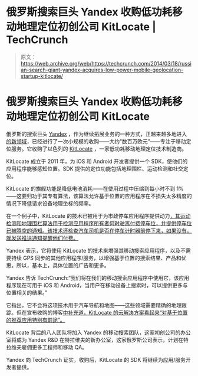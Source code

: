 # 俄罗斯搜索巨头 Yandex 收购低功耗移动地理定位初创公司 KitLocate | TechCrunch

> 原文：<https://web.archive.org/web/https://techcrunch.com/2014/03/18/russian-search-giant-yandex-acquires-low-power-mobile-geolocation-startup-kitlocate/>

# 俄罗斯搜索巨头 Yandex 收购低功耗移动地理定位初创公司 KitLocate

俄罗斯的搜索巨头 [Yandex](https://web.archive.org/web/20230407015118/http://www.crunchbase.com/company/yandex) ，作为继续拓展业务的一种方式，正越来越多地进入[的新领域](https://web.archive.org/web/20230407015118/https://techcrunch.com/2013/10/15/yandex-buys-kinopoisk-russias-imdb-to-move-into-film-search-and-recommendation/)，已经进行了一次小规模的收购——大约“数百万欧元”——专注于移动定位服务。它收购了以色列的 [KitLocate](https://web.archive.org/web/20230407015118/http://www.crunchbase.com/company/kitlocate) ，一家低功耗移动地理定位技术制造商。

KitLocate 成立于 2011 年，为 iOS 和 Android 开发者提供一个 SDK，使他们的应用程序能够感知位置。SDK 提供的定位功能包括地理围栏、运动检测和社交定位。

KitLocate 的旗舰功能是降低电池消耗——在使用过程中压缩到每小时不到 1%——这要归功于其专有算法，该算法允许基于位置的应用程序在不损失太多精度的情况下降低请求设备地理坐标的频率。

在一个例子中，KitLocate 的技术已被用于为市政停车应用程序提供动力[，其运动检测和地理围栏算法用于检测应用程序所有者何时驶离付费停车位，并提供停车位已被腾空的通知。该技术还检查汽车司机是否在停车计时器前停下来，如果没有，就发送推送通知提醒他们付费。](https://web.archive.org/web/20230407015118/http://www.kitlocate.com/marketers/#civic)

Yandex 表示，它将使用 KitLocate 的技术来增强其移动搜索应用程序，以及不需要持续 GPS 同步的其他应用程序/服务，以增强基于位置的搜索结果、产品和优惠。所以，基本上，具体位置的广告和更多。

Yandex 告诉 TechCrunch:“我们将在我们的移动搜索应用程序中使用它，该应用程序现在可用于 iOS 和 Android，当用户在移动设备上搜索时，可以提供更多与位置相关的结果。”

它指出，它不会将这项技术用于汽车导航和地图——这些领域需要精确的地理跟踪。但在宣布收购的博客[中补充道，KitLocate 的云解决方案看起来“对基于位置的推荐应用特别有前途”。](https://web.archive.org/web/20230407015118/http://company.yandex.com/press_center/blog/entry.xml?pid=52)

KitLocate 背后的八人团队将加入 Yandex 的移动搜索团队，这家初创公司的办公室将成为 Yandex R&D 在特拉维夫的新办公室，这家俄罗斯公司表示，计划在特拉维夫雇佣更多工程师和移动 QA。

Yandex 向 TechCrunch 证实，收购后，KitLocate 的 SDK 将继续为应用/服务开发者提供。